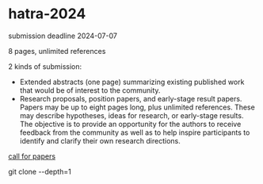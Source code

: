 hatra-2024
===


submission deadline 2024-07-07

8 pages, unlimited references

2 kinds of submission:

- Extended abstracts (one page) summarizing existing published work that would be of interest to the community.
- Research proposals, position papers, and early-stage result papers. Papers may be up to eight pages long, plus unlimited references. These may describe hypotheses, ideas for research, or early-stage results. The objective is to provide an opportunity for the authors to receive feedback from the community as well as to help inspire participants to identify and clarify their own research directions.




[call for papers](https://2024.splashcon.org/home/hatra-2024#Call-for-Papers)

git clone --depth=1 
